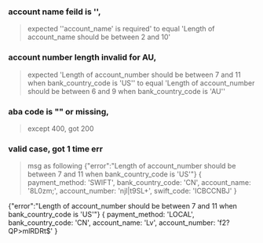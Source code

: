 ### account name feild is '', 
> expected '\'account_name\' is required' to equal 'Length of account_name should be between 2 and 10'

### account number length invalid for AU, 
> expected 'Length of account_number should be between 7 and 11 when bank_country_code is \'US\'' to equal 'Length of account_number should be between 6 and 9 when bank_country_code is \'AU\''

### aba code is "" or missing,
> except 400, got 200

### valid case, got 1 time err
> msg as following
{"error":"Length of account_number should be between 7 and 11 when bank_country_code is 'US'"}
{ payment_method: 'SWIFT',
  bank_country_code: 'CN',
  account_name: '8L0zm;',
  account_number: 'njl|t9SL+',
  swift_code: 'ICBCCNBJ' }

{"error":"Length of account_number should be between 7 and 11 when bank_country_code is 'US'"}
{ payment_method: 'LOCAL',
  bank_country_code: 'CN',
  account_name: 'Lv',
  account_number: 'f2?QP>mlRDRt$' }